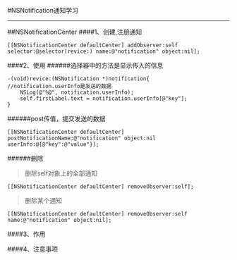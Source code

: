 #NSNotification通知学习

---

##NSNotificationCenter
####1、创建,注册通知
```
[[NSNotificationCenter defaultCenter] addObserver:self selector:@selector(revice:) name:@"notification" object:nil];
```
####2、使用
######选择器中的方法是显示传入的信息
```
-(void)revice:(NSNotification *)notification{
//notification.userInfo是发送的数据
    NSLog(@"%@", notification.userInfo);
    self.firstLabel.text = notification.userInfo[@"key"];
}
```
######post传值，提交发送的数据
```
[[NSNotificationCenter defaultCenter] postNotificationName:@"notification" object:nil userInfo:@{@"key":@"value"}];
```
######删除
>删除self对象上的全部通知
```
[[NSNotificationCenter defaultCenter] removeObserver:self];
```
>删除某个通知
```
[[NSNotificationCenter defaultCenter] removeObserver:self name:@"notification" object:nil];
```
####3、作用

####4、注意事项